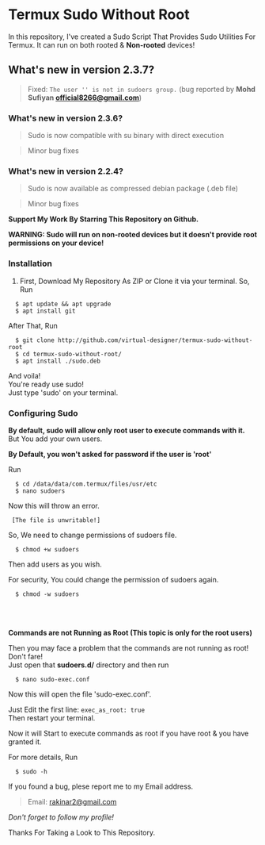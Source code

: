 # Termux Sudo Without Root  
In this repository, I've created a Sudo Script That Provides Sudo Utilities For Termux. It can run on both rooted & **Non-rooted** devices!  

## What's new in version 2.3.7?
> Fixed: `The user '' is not in sudoers group.` (bug reported by **Mohd Sufiyan <official8266@gmail.com>**)

### What's new in version 2.3.6?  
> Sudo is now compatible with su binary with direct execution  

> Minor bug fixes


### What's new in version 2.2.4?  
> Sudo is now available as compressed debian package (.deb file)  

> Minor bug fixes

__Support My Work By Starring This Repository on Github.__  

**WARNING: Sudo will run on non-rooted devices but it doesn't provide root permissions on your device!**  

### Installation  
  1. First, Download My Repository As ZIP or Clone it via your terminal. So, Run  
  
  ```
    $ apt update && apt upgrade  
    $ apt install git
  ``` 

    
After That, Run  


  ```  
    $ git clone http://github.com/virtual-designer/termux-sudo-without-root  
    $ cd termux-sudo-without-root/  
    $ apt install ./sudo.deb
  ```  


  And voila!  
  You're ready use sudo!  
  Just type 'sudo' on your terminal.  
  
### Configuring Sudo  
  **By default, sudo will allow only root user to execute commands with it.**  
  But You add your own users.  


  **By Default, you won't asked for password if the user is 'root'**  


  Run  
  ```
    $ cd /data/data/com.termux/files/usr/etc
    $ nano sudoers
  ```

Now this will throw an error.  

 
  ```
   [The file is unwritable!]
  ```  

So, We need to change permissions of sudoers file.  

  ```
    $ chmod +w sudoers
  ```

Then add users as you wish.  

For security, You could change the permission of sudoers again.  


  ```
    $ chmod -w sudoers
  ```  

  <br>
  <br>


  **Commands are not Running as Root (This topic is only for the root users)**  

  
  Then you may face a problem that the commands are not running as root!  
  Don't fare!  
  Just open that **sudoers.d/** directory and then run  
  ```
    $ nano sudo-exec.conf
  ```  
  
  Now this will open the file 'sudo-exec.conf'.  
  
  Just Edit the first line:
    ```
      exec_as_root: true
    ```  
  Then restart your terminal.
  
  Now it will Start to execute commands as root if you have root & you have granted it.
  

For more details, Run  

```
  $ sudo -h
```


If you found a bug, plese report me to my Email address.  


> Email: rakinar2@gmail.com

*Don't forget to follow my profile!*

Thanks For Taking a Look to This Repository.

